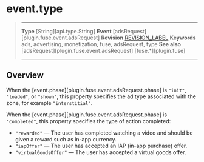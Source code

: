 # event.type

> --------------------- ------------------------------------------------------------------------------------------
> __Type__              [String][api.type.String]
> __Event__             [adsRequest][plugin.fuse.event.adsRequest]
> __Revision__          [REVISION_LABEL](REVISION_URL)
> __Keywords__          ads, advertising, monetization, fuse, adsRequest, type
> __See also__			[adsRequest][plugin.fuse.event.adsRequest]
>						[fuse.*][plugin.fuse]
> --------------------- ------------------------------------------------------------------------------------------

## Overview

When the [event.phase][plugin.fuse.event.adsRequest.phase] is `"init"`, `"loaded"`, or `"shown"`, this property specifies the ad type associated with the zone, for example `"interstitial"`.

When the [event.phase][plugin.fuse.event.adsRequest.phase] is `"completed"`, this property specifies the type of action completed:

* `"rewarded"` &mdash; The user has completed watching a video and should be given a reward such as <nobr>in-app</nobr> currency.
* `"iapOffer"` &mdash; The user has accepted an IAP (<nobr>in-app</nobr> purchase) offer.
* `"virtualGoodsOffer"` &mdash; The user has accepted a virtual goods offer.
